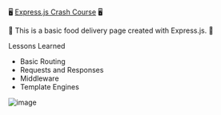 🖥️ [Express.js Crash Course](https://www.skooldio.com/courses/expressjs-crash-course) 🖥️

🍔 This is a basic food delivery page created with Express.js. 🍔

Lessons Learned

- Basic Routing
- Requests and Responses
- Middleware
- Template Engines

![image](https://github.com/pumchanpom/skooldio-express/assets/125847424/aa4b44b2-a06c-49fc-ad75-93f76b153a7a)
